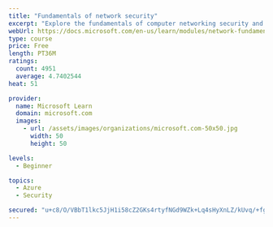 ```yaml
---
title: "Fundamentals of network security"
excerpt: "Explore the fundamentals of computer networking security and monitoring."
webUrl: https://docs.microsoft.com/en-us/learn/modules/network-fundamentals-2/
type: course
price: Free
length: PT36M
ratings:
  count: 4951
  average: 4.7402544
heat: 51

provider:
  name: Microsoft Learn
  domain: microsoft.com
  images:
    - url: /assets/images/organizations/microsoft.com-50x50.jpg
      width: 50
      height: 50

levels:
  - Beginner

topics:
  - Azure
  - Security

secured: "u+c8/O/VBbT1lkc5JjH1i58cZ2GKs4rtyfNGd9WZk+Lq4sHyXnLZ/kUvq/+fgiBRdq0fjK6TDCTW0IUmxepGlE3uL1fOW2DHrXIoFVomZ6GRXIXUXbfyNELAqLNpvSlnVci2ufwqYVgbbSwl4/is//ofs4Pqyd5Z3WW1q88ipPni3YUHik8hjVgUzsAO/u6ssVkr4mQ4UUaewcUY1Pg+Es8guAoWRFtNkid+eGQyTsWqwofhRGziKul9sOjZyBrWTS8YRacND+ltHLtF3KzKcNPet46wE32PMEr6dJgNBz37kXCfky+A/awtkmXmc7lcmVntXALszLpe2lnDzXFXDNy5jfLBNWQPsqht/5jIokIAY72F2aQFz8Uqb+iCnM3btKB4DFOdknmMOu2flY88nwS4wa0yxQaGvydnxeH/790=;P+H6f081f7sdvwjijkAO7w=="
---
```


